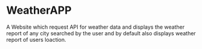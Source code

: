 # WeatherAPP
A Website which request API for weather data and displays the weather report of any city searched by the user and by default also displays weather report of users loaction. 
